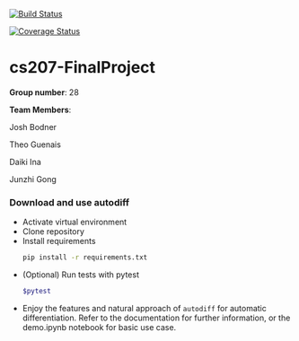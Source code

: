 [![Build Status](https://travis-ci.org/ADdictedtoCS/cs207-FinalProject.svg?branch=master)](https://travis-ci.org/ADdictedtoCS/cs207-FinalProject.svg?branch=master)

[![Coverage Status](https://codecov.io/gh/ADdictedtoCS/cs207-FinalProject/branch/master/graph/badge.svg)](https://codecov.io/gh/ADdictedtoCS/cs207-FinalProject)

# cs207-FinalProject

**Group number**: 28

**Team Members**:

Josh Bodner

Theo Guenais

Daiki Ina

Junzhi Gong

### Download and use autodiff
* Activate virtual environment
* Clone repository 
* Install requirements
    ```bash
    pip install -r requirements.txt

* (Optional) Run tests with pytest 
    ```bash 
    $pytest 

* Enjoy the features and natural approach of ```autodiff``` for automatic differentiation. Refer to the documentation for further information, 
or the demo.ipynb notebook for basic use case.
